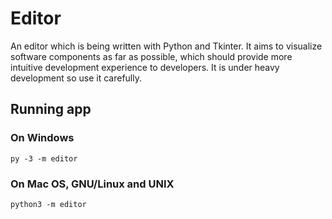 # Editor

An editor which is being written with Python and Tkinter.
It aims to visualize software components as far as possible, which should provide more intuitive development experience to developers.
It is under heavy development so use it carefully.

## Running app

### On Windows

```shell
py -3 -m editor
```

### On Mac OS, GNU/Linux and UNIX

```shell
python3 -m editor
```
